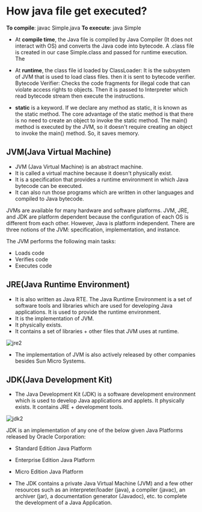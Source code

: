 # How java file get executed?

**To compile**: javac Simple.java
**To execute**: java Simple

- At **compile time**, the Java file is compiled by Java Compiler (It does not interact with OS) and converts the Java code into bytecode. A .class file is created in our case Simple.class and passed for runtime execution. The

- At **runtime**, the class file id loaded by ClassLoader: It is the subsystem of JVM that is used to load class files. then it is sent to bytecode verifier. Bytecode Verifier: Checks the code fragments for illegal code that can violate access rights to objects. Then it is passed to Interpreter which read bytecode stream then execute the instructions.

- **static** is a keyword. If we declare any method as static, it is known as the static method. The core advantage of the static method is that there is no need to create an object to invoke the static method. The main() method is executed by the JVM, so it doesn't require creating an object to invoke the main() method. So, it saves memory.

## JVM(Java Virtual Machine)

- JVM (Java Virtual Machine) is an abstract machine.
- It is called a virtual machine because it doesn't physically exist.
- It is a specification that provides a runtime environment in which Java bytecode can be executed.
- It can also run those programs which are written in other languages and compiled to Java bytecode.

JVMs are available for many hardware and software platforms. JVM, JRE, and JDK are platform dependent because the configuration of each OS is different from each other. However, Java is platform independent. There are three notions of the JVM: specification, implementation, and instance.

The JVM performs the following main tasks:

- Loads code
- Verifies code
- Executes code

## JRE(Java Runtime Environment)

- It is also written as Java RTE. The Java Runtime Environment is a set of software tools and libraries which are used for developing Java applications. It is used to provide the runtime environment.
- It is the implementation of JVM.
- It physically exists.
- It contains a set of libraries + other files that JVM uses at runtime.
  
![jre2](https://github.com/prakhar531/Interview-prep/assets/139108232/e147944b-25e5-4be9-85c4-ee78770bcff3)

- The implementation of JVM is also actively released by other companies besides Sun Micro Systems.

## JDK(Java Development Kit)

- The Java Development Kit (JDK) is a software development environment which is used to develop Java applications and applets. It physically exists. It contains JRE + development tools.
  
![jdk2](https://github.com/prakhar531/Interview-prep/assets/139108232/cb6d3153-d61d-438f-ad59-554b6b4e73d6)

JDK is an implementation of any one of the below given Java Platforms released by Oracle Corporation:

- Standard Edition Java Platform
- Enterprise Edition Java Platform
- Micro Edition Java Platform

- The JDK contains a private Java Virtual Machine (JVM) and a few other resources such as an interpreter/loader (java), a compiler (javac), an archiver (jar), a documentation generator (Javadoc), etc. to complete the development of a Java Application.

